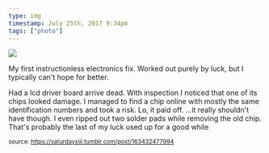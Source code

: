 ```yaml
---
type: img
timestamp: July 25th, 2017 9:34pm
tags: ["photo"]
---
```

<img src="https://saturdayxiii.github.io/media/163432477994.jpg"/>
                                                                                          
My first instructionless electronics fix.  Worked out purely by luck, but I typically can't hope for better.



Had a lcd driver board arrive dead.  With inspection I noticed that one of its chips looked damage.  I managed to find a chip online with mostly the same identification numbers and took a risk.  Lo, it paid off.  &hellip;it really shouldn't have though. I even ripped out two solder pads while removing the old chip.  That's probably the last of my luck used up for a good while
 
                                    
                
                
                
                
                                
<small>source: https://saturdayxiii.tumblr.com/post/163432477994</small>